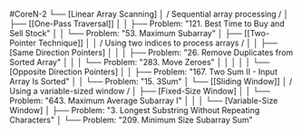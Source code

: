 #CoreN-2
└── [Linear Array Scanning]
    │   / Sequential array processing /
    │
    ├── [[One-Pass Traversal]]
    │   │   ├── Problem: "121. Best Time to Buy and Sell Stock"
    │   │   └── Problem: "53. Maximum Subarray"
    │
    ├── [[Two-Pointer Technique]]
    │   │   / Using two indices to process arrays /
    │   │   ├── [Same Direction Pointers]
    │   │   │   ├── Problem: "26. Remove Duplicates from Sorted Array"
    │   │   │   └── Problem: "283. Move Zeroes"
    │   │   │
    │   │   └── [Opposite Direction Pointers]
    │   │       ├── Problem: "167. Two Sum II - Input Array Is Sorted"
    │   │       └── Problem: "15. 3Sum"
    │
    └── [[Sliding Window]]
        │   / Using a variable-sized window /
        │   ├── [Fixed-Size Window]
        │   │   └── Problem: "643. Maximum Average Subarray I"
        │   │
        │   └── [Variable-Size Window]
        │       ├── Problem: "3. Longest Substring Without Repeating Characters"
        │       └── Problem: "209. Minimum Size Subarray Sum"